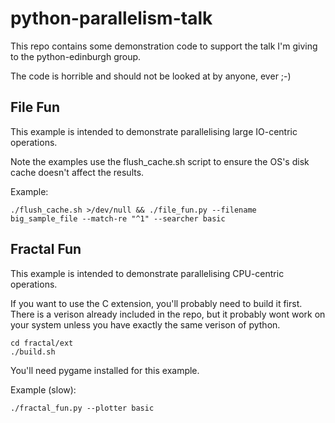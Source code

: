 # python-parallelism-talk

This repo contains some demonstration code to support the talk I'm giving to the python-edinburgh group.

The code is horrible and should not be looked at by anyone, ever ;-)

## File Fun

This example is intended to demonstrate parallelising large IO-centric operations.

Note the examples use the flush_cache.sh script to ensure the OS's disk cache doesn't affect the results.

Example:

    ./flush_cache.sh >/dev/null && ./file_fun.py --filename big_sample_file --match-re "^1" --searcher basic

## Fractal Fun

This example is intended to demonstrate parallelising CPU-centric operations.

If you want to use the C extension, you'll probably need to build it first. There is a verison
already included in the repo, but it probably wont work on your system unless you have exactly
the same verison of python.

    cd fractal/ext
    ./build.sh

You'll need pygame installed for this example.

Example (slow):

    ./fractal_fun.py --plotter basic
